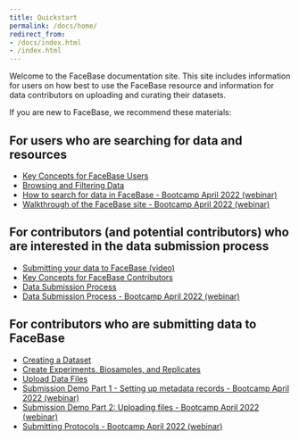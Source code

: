 ```yaml
---
title: Quickstart
permalink: /docs/home/
redirect_from:
- /docs/index.html
- /index.html
---
```


Welcome to the FaceBase documentation site. This site includes information for users on how best to use the FaceBase resource and information for data contributors on uploading and curating their datasets.

If you are new to FaceBase, we recommend these materials:

## For users who are searching for data and resources

- [Key Concepts for FaceBase Users](/docs/user-key-concepts/)
- [Browsing and Filtering Data](/docs/discovering-data/)
- [How to search for data in FaceBase - Bootcamp April 2022 (webinar)](https://youtu.be/pEF4SYzA_Aw)
- [Walkthrough of the FaceBase site - Bootcamp April 2022 (webinar)](https://youtu.be/65G8gIcqd04)

## For contributors (and potential contributors) who are interested in the data submission process

- [Submitting your data to FaceBase (video)](https://youtu.be/S0gmerUo3I8)
- [Key Concepts for FaceBase Contributors](/docs/Data-Submission-Key-Concepts/)
- [Data Submission Process](/docs/Data-Submission-Process/)
- [Data Submission Process - Bootcamp April 2022 (webinar)](https://youtu.be/S0gmerUo3I8)

## For contributors who are submitting data to FaceBase

- [Creating a Dataset](/docs/Create-a-Dataset/)
- [Create Experiments, Biosamples, and Replicates](/docs/Describe-Experiments-Biosamples-and-Replicates/)
- [Upload Data Files](/docs/Upload-Files/)
- [Submission Demo Part 1 - Setting up metadata records - Bootcamp April 2022 (webinar)](https://youtu.be/DtYjI2rAHCs)
- [Submission Demo Part 2: Uploading files - Bootcamp April 2022 (webinar)](https://youtu.be/BoRrrBSAOow)
- [Submitting Protocols - Bootcamp April 2022 (webinar)](https://youtu.be/vacr9pPzbBI)
